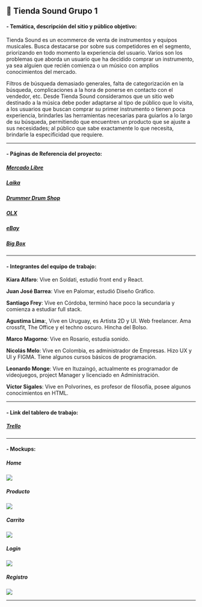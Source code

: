 ## :guitar:   Tienda Sound Grupo 1

#### - Temática, descripción del sitio y público objetivo:

Tienda Sound es un ecommerce de venta de instrumentos y equipos musicales. Busca destacarse por sobre sus competidores en el segmento, priorizando en todo momento la experiencia del usuario. Varios son los problemas que aborda un usuario que ha decidido comprar un instrumento, ya sea alguien que recién comienza o un músico con amplios conocimientos del mercado. 

Filtros de búsqueda demasiado generales, falta de categorización en la búsqueda, complicaciones a la hora de ponerse en contacto con el vendedor, etc. Desde Tienda Sound consideramos que un sitio web destinado a la música debe poder adaptarse al tipo de público que lo visita, a los usuarios que buscan comprar su primer instrumento o tienen poca experiencia, brindarles las herramientas necesarias para guiarlos a lo largo de su búsqueda, permitiendo que encuentren un producto que se ajuste a sus necesidades; al público que sabe exactamente lo que necesita, brindarle la especificidad que requiere.

------------



#### - Páginas de Referencia del proyecto:

##### [Mercado Libre](https://www.mercadolibre.com.ar/ "Mercado Libre")
##### [Laika](https://laika.com.co/ "Laika")
##### [Drummer Drum Shop](https://www.drummerdrumshop.com/ "Drummer Drum Shop")
##### [OLX](https://www.olx.com.ar/ "OLX")
##### [eBay](https://www.ebay.com/ "eBay")
##### [Big Box](https://www.bigbox.com.ar/ "Big Box")

------------



#### - Integrantes del equipo de trabajo:

**Kiara Alfaro**: Vive en Soldati, estudió front end y React. 

**Juan José Barrea**: Vive en Palomar, estudió Diseño Gráfico. 

**Santiago Frey**: Vive en Córdoba, terminó hace poco la secundaria y comienza a estudiar full stack.

**Agustima Lima**:, Vive en Uruguay, es Artista 2D y UI. Web freelancer. Ama crossfit, The Office y el techno oscuro. Hincha del Bolso. 

**Marco Magorno**: Vive en Rosario, estudia sonido. 

**Nicolás Melo**: Vive en Colombia, es administrador de Empresas. Hizo UX y UI y FIGMA. Tiene algunos cursos básicos de programación. 

**Leonardo Monge**: Vive en Ituzaingó, actualmente es programador de videojuegos, project Manager y licenciado en Administración. 

**Víctor Sigales**:  Vive en Polvorines, es profesor de filosofía, posee algunos conocimientos en HTML.

------------



#### - Link del tablero de trabajo:
##### [Trello](https://trello.com/b/Tp5EzCRZ/tienda-sound-music-future "Trello")

------------

#### - Mockups:
##### Home
![](https://github.com/Kakyouin86/Grupo1/blob/main/Sprint%2001/Entrega%20Final/Mockup%20-%20Home.jpg?raw=true)

##### Producto
![](https://github.com/Kakyouin86/Grupo1/blob/main/Sprint%2001/Entrega%20Final/Mockup%20-%20Producto.jpg?raw=true)

##### Carrito
![](https://github.com/Kakyouin86/Grupo1/blob/main/Sprint%2001/Entrega%20Final/Mockup%20-%20Carrito.jpg?raw=true)

##### Login
![](https://github.com/Kakyouin86/Grupo1/blob/main/Sprint%2001/Entrega%20Final/Mockup%20-%20Login.jpg?raw=true)

##### Registro
![](https://github.com/Kakyouin86/Grupo1/blob/main/Sprint%2001/Entrega%20Final/Mockup%20-%20Registro.jpg?raw=true)

------------





